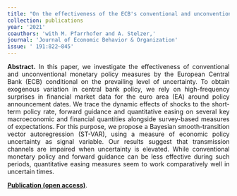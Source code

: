 ```yaml
---
title: "On the effectiveness of the ECB's conventional and unconventional policies under uncertainty. [doi](https://doi.org/10.1016/j.jebo.2021.09.041)"
collection: publications
year: '2021'
coauthors: 'with M. Pfarrhofer and A. Stelzer,'
journal: 'Journal of Economic Behavior & Organization'
issue: ' 191:822–845'
---
```

<p align="justify"> <b>Abstract.</b> In this paper, we investigate the effectiveness of conventional and unconventional monetary policy measures by the European Central Bank (ECB) conditional on the prevailing level of uncertainty. To obtain exogenous variation in central bank policy, we rely on high-frequency surprises in financial market data for the euro area (EA) around policy announcement dates. We trace the dynamic effects of shocks to the short-term policy rate, forward guidance and quantitative easing on several key macroeconomic and financial quantities alongside survey-based measures of expectations. For this purpose, we propose a Bayesian smooth-transition vector autoregression (ST-VAR), using a measure of economic policy uncertainty as signal variable. Our results suggest that transmission channels are impaired when uncertainty is elevated. While conventional monetary policy and forward guidance can be less effective during such periods, quantitative easing measures seem to work comparatively well in uncertain times.
</p>

[**Publication (open access)**](https://doi.org/10.1016/j.jebo.2021.09.041).

